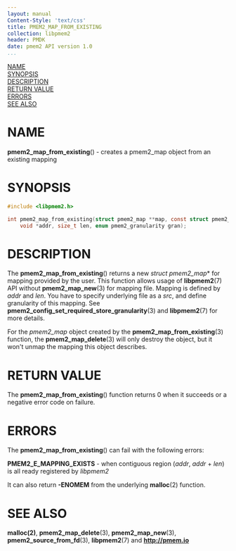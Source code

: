 ```yaml
---
layout: manual
Content-Style: 'text/css'
title: PMEM2_MAP_FROM_EXISTING
collection: libpmem2
header: PMDK
date: pmem2 API version 1.0
...
```


[comment]: <> (SPDX-License-Identifier: BSD-3-Clause)
[comment]: <> (Copyright 2020, Intel Corporation)

[comment]: <> (pmem2_map_from_existing.3 -- man page for libpmem2 pmem2_map_from_existing operation)

[NAME](#name)<br />
[SYNOPSIS](#synopsis)<br />
[DESCRIPTION](#description)<br />
[RETURN VALUE](#return-value)<br />
[ERRORS](#errors)<br />
[SEE ALSO](#see-also)<br />

# NAME #

**pmem2_map_from_existing**() - creates a pmem2_map object from an existing mapping

# SYNOPSIS #

```c
#include <libpmem2.h>

int pmem2_map_from_existing(struct pmem2_map **map, const struct pmem2_source *src,
	void *addr, size_t len, enum pmem2_granularity gran);

```

# DESCRIPTION #

The **pmem2_map_from_existing**() returns a new *struct pmem2_map** for mapping
provided by the user. This function allows usage of **libpmem2**(7) API without **pmem2_map_new**(3) for mapping file.
Mapping is defined by *addr* and *len*. You have to specify underlying file as a *src*, and define granularity of this mapping.
See **pmem2_config_set_required_store_granularity**(3) and **libpmem2**(7) for more details.

For the *pmem2_map* object created by the **pmem2_map_from_existing**(3) function, the **pmem2_map_delete**(3) will only destroy the object,
but it won't unmap the mapping this object describes.

# RETURN VALUE #

The **pmem2_map_from_existing**() function returns 0 when it succeeds
or a negative error code on failure.

# ERRORS #

The **pmem2_map_from_existing**() can fail with the following errors:

**PMEM2_E_MAPPING_EXISTS** - when contiguous region (*addr*, *addr* + *len*)
is all ready registered by *libpmem2*

It can also return **-ENOMEM**  from the underlying **malloc**(2) function.

# SEE ALSO #

**malloc(2)**, **pmem2_map_delete**(3), **pmem2_map_new**(3),
**pmem2_source_from_fd**(3), **libpmem2**(7) and **<http://pmem.io>**
